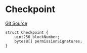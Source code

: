 # Checkpoint
[Git Source](https://github.com/llama-community/vertex-v1/blob/70bca1f277bc850b978430124f30f78eafae28bf/src/utils/Structs.sol)


```solidity
struct Checkpoint {
    uint256 blockNumber;
    bytes8[] permissionSignatures;
}
```

